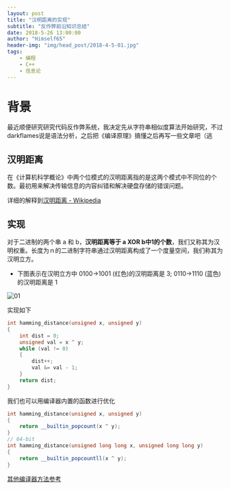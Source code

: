 ```yaml
---
layout: post
title: "汉明距离的实现"
subtitle: "反作弊前沿知识总结"
date: 2018-5-26 13:00:00
author: "Himself65"
header-img: "img/head_post/2018-4-5-01.jpg"
tags: 
    - 编程
    - C++
    - 信息论
---
```

# 背景

最近顺便研究研究代码反作弊系统，我决定先从字符串相似度算法开始研究，不过darkflames说是语法分析，之后把《编译原理》搞懂之后再写一些文章吧（逃

## 汉明距离

在《计算机科学概论》中两个位模式的汉明距离指的是这两个模式中不同位的个数。最初用来解决传输信息的内容纠错和解决硬盘存储的错误问题。

详细的解释到[汉明距离 - Wikipedia](https://zh.wikipedia.org/wiki/%E6%B1%89%E6%98%8E%E8%B7%9D%E7%A6%BB)

## 实现

对于二进制的两个串 a 和 b，**汉明距离等于 a XOR b中1的个数**，我们又称其为汉明权重。长度为ｎ的二进制字符串通过汉明距离构成了一个度量空间，我们称其为汉明立方。

- 下图表示在汉明立方中 0100→1001 (红色)的汉明距离是 3; 0110→1110 (蓝色)的汉明距离是 1

![01](https://upload.wikimedia.org/wikipedia/commons/thumb/b/b4/Hamming_distance_4_bit_binary_example.svg/420px-Hamming_distance_4_bit_binary_example.svg.png)

实现如下

```C++
int hamming_distance(unsigned x, unsigned y)
{
    int dist = 0;
    unsigned val = x ^ y;
    while (val != 0)
    {
        dist++;
        val &= val - 1;
    }
    return dist;
}
```

我们也可以用编译器内置的函数进行优化

```C++
int hamming_distance(unsigned x, unsigned y)
{
    return __builtin_popcount(x ^ y);
}
// 64-bit
int hamming_distance(unsigned long long x, unsigned long long y)
{
    return __builtin_popcountll(x ^ y);
}
```

[其他编译器方法参考](https://www.cnblogs.com/nysanier/archive/2011/04/19/2020778.html)